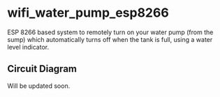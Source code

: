 # wifi_water_pump_esp8266
ESP 8266 based system to remotely turn on your water pump (from the sump) which automatically turns off when the tank is full, using a water level indicator.

## Circuit Diagram

Will be updated soon.

